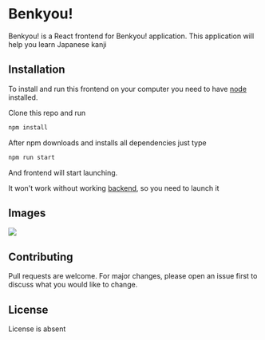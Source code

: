 # Benkyou!

Benkyou! is a React frontend for Benkyou! application. This application will help you learn Japanese kanji

## Installation

To install and run this frontend on your computer you need to have [node](https://nodejs.org/en/download/) installed.

Clone this repo and run
```bash
npm install
```
After npm downloads and installs all dependencies just type
```bash
npm run start
```
And frontend will start launching.

It won't work without working [backend](https://github.com/rihoko-vladimir/benkyou-backend), so you need to launch it

## Images

![](https://i.imgur.com/7T1JMZv.png)

## Contributing
Pull requests are welcome. For major changes, please open an issue first to discuss what you would like to change.

## License
License is absent